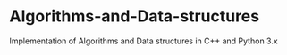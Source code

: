 # Algorithms-and-Data-structures
Implementation of Algorithms and Data structures in C++ and Python 3.x
